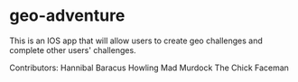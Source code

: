# geo-adventure

This is an IOS app that will allow users to create geo challenges and complete other users' challenges. 

Contributors:
Hannibal
Baracus
Howling Mad Murdock
The Chick
Faceman